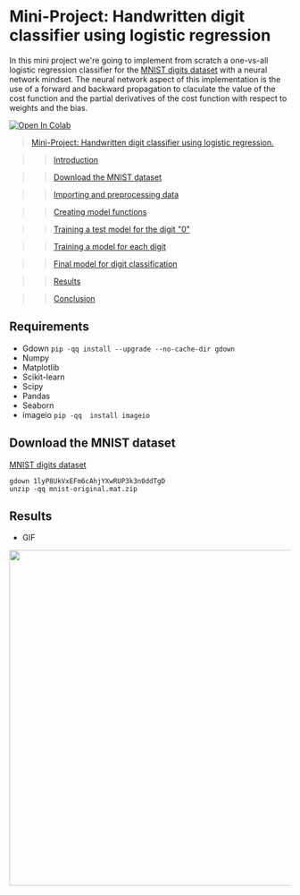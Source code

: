 # Mini-Project: Handwritten digit classifier using logistic regression

In this mini project we're going to implement from scratch a one-vs-all logistic regression classifier for the [MNIST digits dataset](https://drive.google.com/file/d/1lyP8UkVxEFm6cAhjYXwRUP3k3n0ddTgD/view?usp=sharing) with a neural network mindset. The neural network aspect of this implementation is the use of a forward and backward propagation to claculate the value of the cost function and the partial derivatives of the cost function with respect to weights and the bias.

[![Open In Colab](https://colab.research.google.com/assets/colab-badge.svg)](https://colab.research.google.com/drive/1GkOTH8IbZbztvEqZ_rMvUi1EwhCzNjZ_?usp=sharing)

>[Mini-Project: Handwritten digit classifier using logistic regression.](#scrollTo=BTdQN8rF204b)

>>[Introduction](#scrollTo=waUX8T1T204d)

>>[Download the MNIST dataset](#scrollTo=PnG_C_LH204h)

>>[Importing and preprocessing data](#scrollTo=mBd9-II8204i)

>>[Creating model functions](#scrollTo=kRYqdp1w205C)

>>[Training a test model for the digit "0"](#scrollTo=hwEvhC9V205F)

>>[Training a model for each digit](#scrollTo=gN9ZblSt205G)

>>[Final model for digit classification](#scrollTo=KyJM0jqz205H)

>>[Results](#scrollTo=Xk75f5a1k3FR)

>>[Conclusion](#scrollTo=USR22VSD_M87)

## Requirements

- Gdown
`pip -qq install --upgrade --no-cache-dir gdown`
- Numpy
- Matplotlib
- Scikit-learn
- Scipy
- Pandas
- Seaborn
- imageio
`pip -qq  install imageio`

## Download the MNIST dataset

[MNIST digits dataset](https://drive.google.com/file/d/1lyP8UkVxEFm6cAhjYXwRUP3k3n0ddTgD/view?usp=sharing)

```
gdown 1lyP8UkVxEFm6cAhjYXwRUP3k3n0ddTgD
unzip -qq mnist-original.mat.zip
```

## Results
- GIF
<div id='results', align=center>
  <img src="metadata/output_video.gif" width="600"/>
</div>
